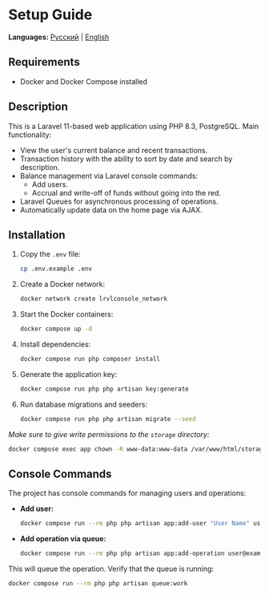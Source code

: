 # Setup Guide

**Languages:** [Русский](README.ru.md) | [English](README.md)

## Requirements
- Docker and Docker Compose installed

## Description

This is a Laravel 11-based web application using PHP 8.3, PostgreSQL.
Main functionality:
- View the user's current balance and recent transactions.
- Transaction history with the ability to sort by date and search by description.
- Balance management via Laravel console commands:
    - Add users.
    - Accrual and write-off of funds without going into the red.
- Laravel Queues for asynchronous processing of operations.
- Automatically update data on the home page via AJAX.

## Installation

1. Copy the `.env` file:
    ```sh
    cp .env.example .env
    ```

2. Create a Docker network:
    ```sh
    docker network create lrvlconsole_network
    ```

3. Start the Docker containers:
    ```sh
    docker compose up -d
    ```

4. Install dependencies:
    ```sh
    docker compose run php composer install
    ```

5. Generate the application key:
    ```sh
    docker compose run php php artisan key:generate
    ```

6. Run database migrations and seeders:
    ```sh
    docker compose run php php artisan migrate --seed
    ```

*Make sure to give write permissions to the `storage` directory:*

```sh
docker compose exec app chown -R www-data:www-data /var/www/html/storage
```

## Console Commands

The project has console commands for managing users and operations:

- **Add user:**
    ```sh
    docker compose run --rm php php artisan app:add-user "User Name" user@example.com password
    ```

- **Add operation via queue:**
    ```sh
    docker compose run --rm php php artisan app:add-operation user@example.com deposit 1000 "Initial deposit"
    ```

This will queue the operation. Verify that the queue is running:
```sh
docker compose run --rm php php artisan queue:work
```